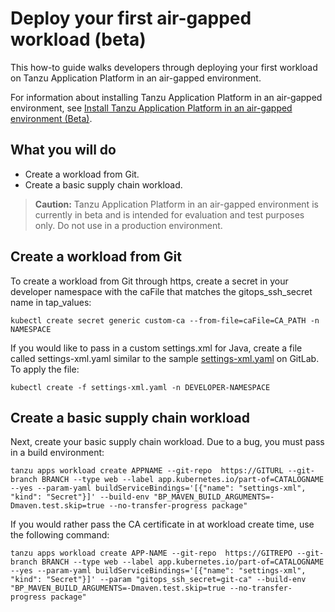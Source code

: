 # Deploy your first air-gapped workload (beta)

This how-to guide walks developers through deploying your first workload on Tanzu Application Platform in an air-gapped environment.

For information about installing Tanzu Application Platform in an air-gapped environment, see [Install Tanzu Application Platform in an air-gapped environment (Beta)](../install-air-gap.md.hbs).

## <a id="you-will"></a>What you will do

- Create a workload from Git.
- Create a basic supply chain workload.

>**Caution:** Tanzu Application Platform in an air-gapped environment is currently in beta and is intended for evaluation and test purposes only. Do not use in a production environment.

## Create a workload from Git

To create a workload from Git through https, create a secret in your developer namespace with the caFile that matches the gitops_ssh_secret name in tap_values:

```console
kubectl create secret generic custom-ca --from-file=caFile=CA_PATH -n NAMESPACE
```

If you would like to pass in a custom settings.xml for Java, create a file called settings-xml.yaml similar to the sample [settings-xml.yaml](https://gitlab.eng.vmware.com/tanzu-compliance/tap-airgapped/-/blob/main/service-bindings/settings-xml.yaml) on GitLab. To apply the file:

```console
kubectl create -f settings-xml.yaml -n DEVELOPER-NAMESPACE
```

## Create a basic supply chain workload

Next, create your basic supply chain workload. Due to a bug, you must pass in a build environment:

```console
tanzu apps workload create APPNAME --git-repo  https://GITURL --git-branch BRANCH --type web --label app.kubernetes.io/part-of=CATALOGNAME --yes --param-yaml buildServiceBindings='[{"name": "settings-xml", "kind": "Secret"}]' --build-env "BP_MAVEN_BUILD_ARGUMENTS=-Dmaven.test.skip=true --no-transfer-progress package"
```

If you would rather pass the CA certificate in at workload create time, use the following command:

```console
tanzu apps workload create APP-NAME --git-repo  https://GITREPO --git-branch BRANCH --type web --label app.kubernetes.io/part-of=CATALOGNAME --yes --param-yaml buildServiceBindings='[{"name": "settings-xml", "kind": "Secret"}]' --param "gitops_ssh_secret=git-ca" --build-env "BP_MAVEN_BUILD_ARGUMENTS=-Dmaven.test.skip=true --no-transfer-progress package"
```

